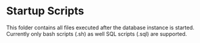 # Startup Scripts

This folder contains all files executed after the database instance is started. Currently only bash scripts (.sh) as well SQL scripts (.sql) are supported.
